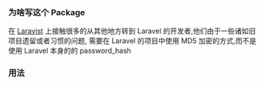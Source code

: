 ### 为啥写这个 Package
在 [Laravist](https://laravist.com) 上接触很多的从其他地方转到 Laravel 的开发者,他们由于一些诸如旧项目遗留或者习惯的问题,
需要在 Laravel 的项目中使用 MD5 加密的方式,而不是使用 Laravel 本身的的 password_hash

### 用法

